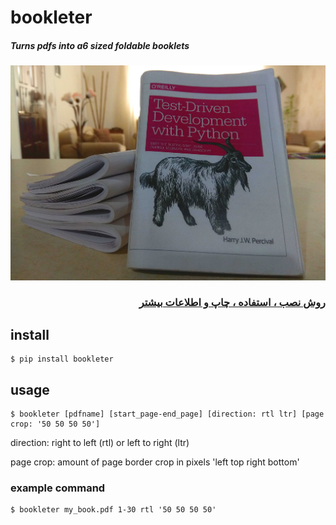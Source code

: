 # bookleter
##### Turns pdfs into a6 sized foldable booklets

![My Hot Booklet](screenshots/header.jpg)

<h3 dir="rtl">
  
[روش نصب ، استفاده ، چاپ و اطلاعات بیشتر](https://www.google.com)</br>

</h3>

## install
```console
$ pip install bookleter
```

## usage
```console
$ bookleter [pdfname] [start_page-end_page] [direction: rtl ltr] [page crop: '50 50 50 50']
```
direction: right to left (rtl) or left to right (ltr)

page crop: amount of page border crop in pixels 'left top right bottom'

### example command
```console
$ bookleter my_book.pdf 1-30 rtl '50 50 50 50'
```

